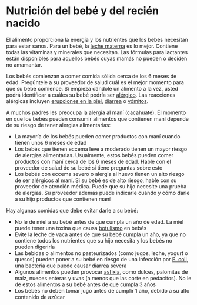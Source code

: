 Nutrición del bebé y del recién nacido
======================================


El alimento proporciona la energía y los nutrientes que los bebés necesitan para estar sanos. Para un bebé, la [leche materna](https://medlineplus.gov/spanish/breastfeeding.html) es lo mejor. Contiene todas las vitaminas y minerales que necesitan. Las fórmulas para lactantes están disponibles para aquellos bebés cuyas mamás no pueden o deciden no amamantar.


Los bebés comienzan a comer comida sólida cerca de los 6 meses de edad. Pregúntele a su proveedor de salud cuál es el mejor momento para que su bebé comience. Si empieza dándole un alimento a la vez, usted podrá identificar a cuáles su bebé podría ser [alérgico](https://medlineplus.gov/spanish/foodallergy.html). Las reacciones alérgicas incluyen [erupciones en la piel](https://medlineplus.gov/spanish/rashes.html), [diarrea](https://medlineplus.gov/spanish/diarrhea.html) o [vómitos](https://medlineplus.gov/spanish/nauseaandvomiting.html).


A muchos padres les preocupa la alergia al maní (cacahuate). El momento en que los bebés pueden consumir alimentos que contienen maní depende de su riesgo de tener alergias alimentarias:


* La mayoría de los bebés pueden comer productos con maní cuando tienen unos 6 meses de edad
* Los bebés que tienen eccema leve a moderado tienen un mayor riesgo de alergias alimentarias. Usualmente, estos bebés pueden comer productos con maní cerca de los 6 meses de edad. Hable con el proveedor de salud de su bebé si tiene preguntas sobre esto
* Los bebés con eccema severo o alergia al huevo tienen un alto riesgo de ser alérgicos al maní. Si su bebé es de alto riesgo, hable con su proveedor de atención médica. Puede que su hijo necesite una prueba de alergias. Su proveedor además puede indicarle cuándo y cómo darle a su hijo productos que contienen maní


Hay algunas comidas que debe evitar darle a su bebé:


* No le de miel a su bebé antes de que cumpla un año de edad. La miel puede tener una toxina que causa [botulismo](https://medlineplus.gov/spanish/botulism.html) en bebés
* Evite la leche de vaca antes de que su bebé cumpla un año, ya que no contiene todos los nutrientes que su hijo necesita y los bebés no pueden digerirla
* Las bebidas o alimentos no pasteurizados (como jugos, leche, yogurt o quesos) pueden poner a su bebé en riesgo de una infección por [E. coli](https://medlineplus.gov/spanish/ecoliinfections.html), una bacteria que puede causar diarrea severa
* Algunos alimentos pueden provocar [asfixia](https://medlineplus.gov/spanish/choking.html), como dulces, palomitas de maíz, nueces enteras y uvas (a menos que las corte en pedacitos). No le de estos alimentos a su bebé antes de que cumpla 3 años
* Los bebés no deben tomar jugo antes de cumplir 1 año, debido a su alto contenido de azúcar
